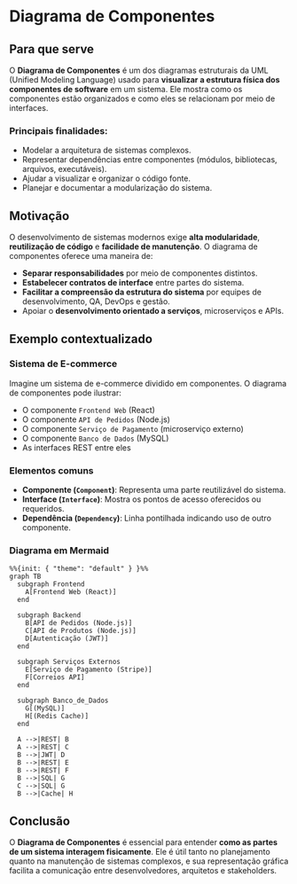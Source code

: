 # Diagrama de Componentes

## Para que serve

O **Diagrama de Componentes** é um dos diagramas estruturais da UML (Unified Modeling Language) usado para **visualizar a estrutura física dos componentes de software** em um sistema. Ele mostra como os componentes estão organizados e como eles se relacionam por meio de interfaces.

### Principais finalidades:

* Modelar a arquitetura de sistemas complexos.
* Representar dependências entre componentes (módulos, bibliotecas, arquivos, executáveis).
* Ajudar a visualizar e organizar o código fonte.
* Planejar e documentar a modularização do sistema.

## Motivação

O desenvolvimento de sistemas modernos exige **alta modularidade**, **reutilização de código** e **facilidade de manutenção**. O diagrama de componentes oferece uma maneira de:

* **Separar responsabilidades** por meio de componentes distintos.
* **Estabelecer contratos de interface** entre partes do sistema.
* **Facilitar a compreensão da estrutura do sistema** por equipes de desenvolvimento, QA, DevOps e gestão.
* Apoiar o **desenvolvimento orientado a serviços**, microserviços e APIs.


## Exemplo contextualizado

### Sistema de E-commerce

Imagine um sistema de e-commerce dividido em componentes. O diagrama de componentes pode ilustrar:

* O componente `Frontend Web` (React)
* O componente `API de Pedidos` (Node.js)
* O componente `Serviço de Pagamento` (microserviço externo)
* O componente `Banco de Dados` (MySQL)
* As interfaces REST entre eles


### Elementos comuns

* **Componente (`Component`)**: Representa uma parte reutilizável do sistema.
* **Interface (`Interface`)**: Mostra os pontos de acesso oferecidos ou requeridos.
* **Dependência (`Dependency`)**: Linha pontilhada indicando uso de outro componente.


### Diagrama em Mermaid

```mermaid
%%{init: { "theme": "default" } }%%
graph TB
  subgraph Frontend
    A[Frontend Web (React)]
  end

  subgraph Backend
    B[API de Pedidos (Node.js)]
    C[API de Produtos (Node.js)]
    D[Autenticação (JWT)]
  end

  subgraph Serviços Externos
    E[Serviço de Pagamento (Stripe)]
    F[Correios API]
  end

  subgraph Banco_de_Dados
    G[(MySQL)]
    H[(Redis Cache)]
  end

  A -->|REST| B
  A -->|REST| C
  B -->|JWT| D
  B -->|REST| E
  B -->|REST| F
  B -->|SQL| G
  C -->|SQL| G
  B -->|Cache| H
```

## Conclusão

O **Diagrama de Componentes** é essencial para entender **como as partes de um sistema interagem fisicamente**. Ele é útil tanto no planejamento quanto na manutenção de sistemas complexos, e sua representação gráfica facilita a comunicação entre desenvolvedores, arquitetos e stakeholders.
